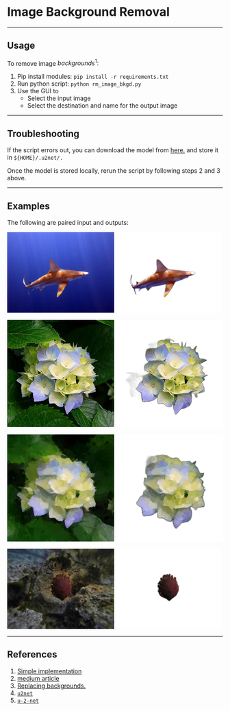 # Image Background Removal #
----
## Usage ##
To remove image $backgrounds^{1}:$
1. Pip install modules: `pip install -r requirements.txt`
2. Run python script: `python rm_image_bkgd.py`
3. Use the GUI to
    - Select the input image
    - Select the destination and name for the output image

----
## Troubleshooting ##
If the script errors out, you can download the model from [here.](https://drive.google.com/uc?id=1tCU5MM1LhRgGou5OpmpjBQbSrYIUoYab) and store it in `${HOME}/.u2net/.`

Once the model is stored locally, rerun the script by following steps 2 and 3 above.

----
## Examples ##
The following are paired input and outputs:

<img src="../figs/zoom_virtual_backgrounds/IMG_3477_1.jpg" alt="drawing" width="250"/><img src="../figs/removed_backgrounds/IMG_3477_1_no_bkgd.png" alt="drawing" width="250"/>

![](../figs/paintings/flower.jpg)
![](../figs/removed_backgrounds/no_bkgd.png)

![](../figs/paintings/flower_oilpainted.jpg)
![](../figs/removed_backgrounds/flower_oilpainted.png)

<img src="../figs/image_stacking/first_stacked_image.JPG" alt="drawing" width="250"/><img src="../figs/removed_backgrounds/first_stacked_image_no_bkgd_resized.png" alt="drawing" width="250"/>

----
## References ##
1. [Simple implementation](https://www.tomshardware.com/how-to/python-remove-image-backgrounds)
2. [medium article](https://medium.com/axinc-ai/u2net-a-machine-learning-model-that-performs-object-cropping-in-a-single-shot-48adfc158483)
3. [Replacing backgrounds.](https://docs.openvino.ai/latest/notebooks/205-vision-background-removal-with-output.html#visualize-results)
4. [`u2net`](https://github.com/axinc-ai/ailia-models/tree/master/background_removal/u2net)
5. [`u-2-net`](https://github.com/xuebinqin/U-2-Net)